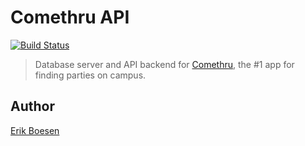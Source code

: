 # Comethru API
[![Build Status](https://travis-ci.org/ComethruApp/api.svg?branch=master)](https://travis-ci.org/ComethruApp/api)

> Database server and API backend for [Comethru](https://comethru.io), the #1 app for finding parties on campus.

## Author
[Erik Boesen](https://github.com/ErikBoesen)
